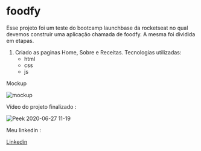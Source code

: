 # foodfy
Esse projeto foi um teste do bootcamp launchbase da rocketseat  no qual devemos construir uma aplicação chamada de foodfy.
A mesma foi dividida em etapas.
1. Criado as paginas Home, Sobre e Receitas.
   Tecnologias utilizadas:
   - html
   - css
   - js

Mockup

![mockup](https://user-images.githubusercontent.com/51785898/85924313-ef0d7400-b867-11ea-89b6-73ef2b42bdb4.png)

Vídeo do projeto finalizado : 

![Peek 2020-06-27 11-19](https://user-images.githubusercontent.com/51785898/85924358-2ed45b80-b868-11ea-958f-f009323023ed.gif)

Meu linkedin : 

<a href="https://www.linkedin.com/in/marcos-guilherme-193557149/">Linkedin</a>
